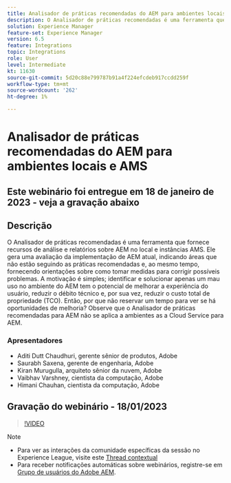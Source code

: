 ```yaml
---
title: Analisador de práticas recomendadas do AEM para ambientes locais e AMS
description: O Analisador de práticas recomendadas é uma ferramenta que fornece recursos de análise e relatórios sobre um AEM no local e instâncias AMS. Ele gera uma avaliação da implementação de AEM atual, indicando áreas que não estão seguindo as práticas recomendadas e, ao mesmo tempo, fornecendo orientações sobre como tomar medidas para corrigir possíveis problemas.
solution: Experience Manager
feature-set: Experience Manager
version: 6.5
feature: Integrations
topic: Integrations
role: User
level: Intermediate
kt: 11630
source-git-commit: 5d20c88e799787b91a4f224efcdeb917ccdd259f
workflow-type: tm+mt
source-wordcount: '262'
ht-degree: 1%

---
```


# Analisador de práticas recomendadas do AEM para ambientes locais e AMS

## Este webinário foi entregue em 18 de janeiro de 2023 - veja a gravação abaixo

## Descrição

O Analisador de práticas recomendadas é uma ferramenta que fornece recursos de análise e relatórios sobre AEM no local e instâncias AMS. Ele gera uma avaliação da implementação de AEM atual, indicando áreas que não estão seguindo as práticas recomendadas e, ao mesmo tempo, fornecendo orientações sobre como tomar medidas para corrigir possíveis problemas. A motivação é simples; identificar e solucionar apenas um mau uso no ambiente do AEM tem o potencial de melhorar a experiência do usuário, reduzir o débito técnico e, por sua vez, reduzir o custo total de propriedade (TCO). Então, por que não reservar um tempo para ver se há oportunidades de melhoria?
Observe que o Analisador de práticas recomendadas para AEM não se aplica a ambientes as a Cloud Service para AEM.

### Apresentadores

* Aditi Dutt Chaudhuri, gerente sênior de produtos, Adobe
* Saurabh Saxena, gerente de engenharia, Adobe
* Kiran Murugulla, arquiteto sênior da nuvem, Adobe
* Vaibhav Varshney, cientista da computação, Adobe
* Himani Chauhan, cientista da computação, Adobe

## Gravação do webinário - 18/01/2023

>[!VIDEO](https://video.tv.adobe.com/v/3413364/)

>[!NOTE]
>
>* Para ver as interações da comunidade específicas da sessão no Experience League, visite este [Thread contextual](https://bit.ly/3Z6AyM1)
>* Para receber notificações automáticas sobre webinários, registre-se em [Grupo de usuários do Adobe AEM](https://aem-augs.adobe.com/).


